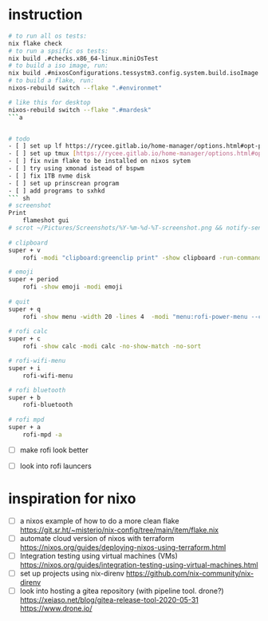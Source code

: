 # instruction

``` bash
# to run all os tests:
nix flake check
# to run a spsific os tests:
nix build .#checks.x86_64-linux.miniOsTest
# to build a iso image, run:
nix build .#nixosConfigurations.tessystm3.config.system.build.isoImage
# to build a flake, run:
nixos-rebuild switch --flake ".#environmet"

# like this for desktop
nixos-rebuild switch --flake ".#mardesk"	
```a


# todo 
- [ ] set up lf https://rycee.gitlab.io/home-manager/options.html#opt-programs.lf.previewer.source
- [ ] set up tmux [https://rycee.gitlab.io/home-manager/options.html#opt-programs.tmux.shell]
- [ ] fix nvim flake to be installed on nixos sytem
- [ ] try using xmonad istead of bspwm
- [ ] fix 1TB nvme disk
- [ ] set up prinscrean program
- [ ] add programs to sxhkd 
``` sh
# screenshot
Print
    flameshot gui    
# scrot ~/Pictures/Screenshots/%Y-%m-%d-%T-screenshot.png && notify-send 'Fullscreen Screenshot taken'
 
# clipboard
super + v
    rofi -modi "clipboard:greenclip print" -show clipboard -run-command '{cmd}'

# emoji
super + period
    rofi -show emoji -modi emoji
    
# quit
super + q
    rofi -show menu -width 20 -lines 4  -modi "menu:rofi-power-menu --choices=shutdown/reboot/logout/lockscreen"
            
# rofi calc
super + c
    rofi -show calc -modi calc -no-show-match -no-sort

# rofi-wifi-menu
super + i
    rofi-wifi-menu

# rofi bluetooth
super + b
    rofi-bluetooth
    
# rofi mpd 
super + a
    rofi-mpd -a
```
- [ ] make rofi look better
- [ ] look into rofi launcers
    


# inspiration for nixo 
- [ ] a nixos example of how to do a more clean flake  
    https://git.sr.ht/~misterio/nix-config/tree/main/item/flake.nix
- [ ] automate cloud version of nixos with terraform
    https://nixos.org/guides/deploying-nixos-using-terraform.html
- [ ] Integration testing using virtual machines (VMs)
    https://nixos.org/guides/integration-testing-using-virtual-machines.html
- [ ] set up projects using nix-direnv
    https://github.com/nix-community/nix-direnv
- [ ] look into hosting a gitea repository (with pipeline tool. drone?)
    https://xeiaso.net/blog/gitea-release-tool-2020-05-31
    https://www.drone.io/

